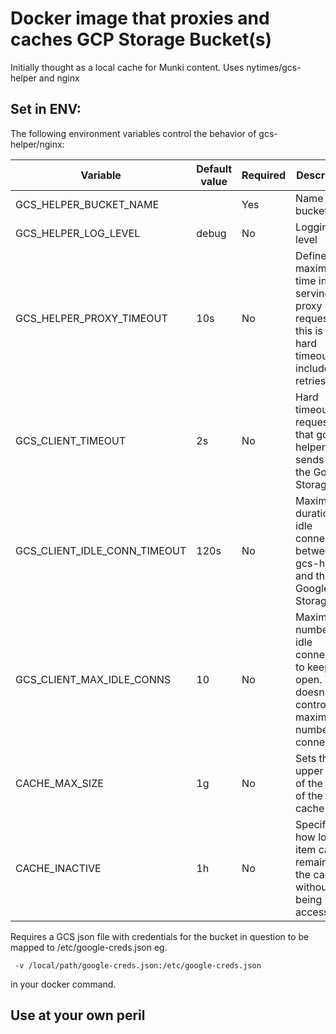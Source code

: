 # Docker image that proxies and caches GCP Storage Bucket(s)

Initially thought as a local cache for Munki content.
Uses nytimes/gcs-helper and nginx

## Set in ENV:

The following environment variables control the behavior of gcs-helper/nginx:

| Variable                     | Default value | Required | Description                                                                                             |
| -----------------------------| ------------- | -------- | --------------------------------------------------------------------------------------------------------|
| GCS_HELPER_BUCKET_NAME       |               | Yes      | Name of the bucket                                                                                      |
| GCS_HELPER_LOG_LEVEL         | debug         | No       | Logging level                                                                                           |
| GCS_HELPER_PROXY_TIMEOUT     | 10s           | No       | Defines the maximum time in serving the proxy requests, this is a hard timeout and includes retries     |
| GCS_CLIENT_TIMEOUT           | 2s            | No       | Hard timeout on requests that gcs-helper sends to the Google Storage API                                |
| GCS_CLIENT_IDLE_CONN_TIMEOUT | 120s          | No       | Maximum duration of idle connections between gcs-helper and the Google Storage API                      |
| GCS_CLIENT_MAX_IDLE_CONNS    | 10            | No       | Maximum number of idle connections to keep open. This doesn't control the maximum number of connections |
| CACHE_MAX_SIZE               | 1g            | No       | Sets the upper limit of the size of the cache                                                           |
| CACHE_INACTIVE               | 1h            | No       | Specifies how long an item can remain in the cache without being accessed                               |

Requires a GCS json file with credentials for the bucket in question to be mapped to /etc/google-creds.json eg.

```
 -v /local/path/google-creds.json:/etc/google-creds.json
```

in your docker command.

## Use at your own peril
